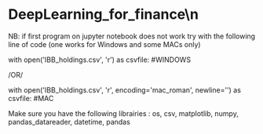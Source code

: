 # DeepLearning_for_finance\n

NB: if first program on jupyter notebook does not work try with the following line of code (one works for Windows and some MACs only)

with open('IBB_holdings.csv', 'r') as csvfile: #WINDOWS

/OR/

with open('IBB_holdings.csv', 'r', encoding='mac_roman', newline='') as csvfile:  #MAC

Make sure you have the following librairies : os, csv, matplotlib, numpy, pandas_datareader, datetime, pandas
